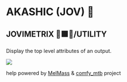 
# AKASHIC (JOV) 📓
## JOVIMETRIX 🔺🟩🔵/UTILITY
<p>Display the top level attributes of an output.</p>

![](https://raw.githubusercontent.com/Amorano/Jovimetrix-examples/master/node/AKASHIC/AKASHIC.gif)

help powered by [MelMass](https://github.com/melMass) & [comfy_mtb](https://github.com/melMass/comfy_mtb) project
